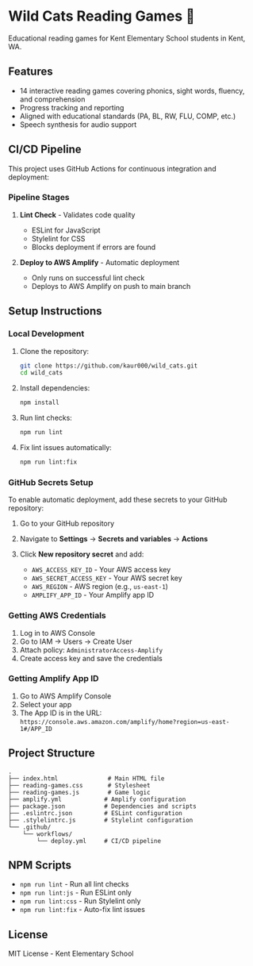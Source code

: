 # Wild Cats Reading Games 🐆

Educational reading games for Kent Elementary School students in Kent, WA.

## Features

- 14 interactive reading games covering phonics, sight words, fluency, and comprehension
- Progress tracking and reporting
- Aligned with educational standards (PA, BL, RW, FLU, COMP, etc.)
- Speech synthesis for audio support

## CI/CD Pipeline

This project uses GitHub Actions for continuous integration and deployment:

### Pipeline Stages

1. **Lint Check** - Validates code quality
   - ESLint for JavaScript
   - Stylelint for CSS
   - Blocks deployment if errors are found

2. **Deploy to AWS Amplify** - Automatic deployment
   - Only runs on successful lint check
   - Deploys to AWS Amplify on push to main branch

## Setup Instructions

### Local Development

1. Clone the repository:
   ```bash
   git clone https://github.com/kaur000/wild_cats.git
   cd wild_cats
   ```

2. Install dependencies:
   ```bash
   npm install
   ```

3. Run lint checks:
   ```bash
   npm run lint
   ```

4. Fix lint issues automatically:
   ```bash
   npm run lint:fix
   ```

### GitHub Secrets Setup

To enable automatic deployment, add these secrets to your GitHub repository:

1. Go to your GitHub repository
2. Navigate to **Settings** → **Secrets and variables** → **Actions**
3. Click **New repository secret** and add:

   - `AWS_ACCESS_KEY_ID` - Your AWS access key
   - `AWS_SECRET_ACCESS_KEY` - Your AWS secret key
   - `AWS_REGION` - AWS region (e.g., `us-east-1`)
   - `AMPLIFY_APP_ID` - Your Amplify app ID

### Getting AWS Credentials

1. Log in to AWS Console
2. Go to IAM → Users → Create User
3. Attach policy: `AdministratorAccess-Amplify`
4. Create access key and save the credentials

### Getting Amplify App ID

1. Go to AWS Amplify Console
2. Select your app
3. The App ID is in the URL: `https://console.aws.amazon.com/amplify/home?region=us-east-1#/APP_ID`

## Project Structure

```
.
├── index.html              # Main HTML file
├── reading-games.css       # Stylesheet
├── reading-games.js        # Game logic
├── amplify.yml            # Amplify configuration
├── package.json           # Dependencies and scripts
├── .eslintrc.json         # ESLint configuration
├── .stylelintrc.js        # Stylelint configuration
└── .github/
    └── workflows/
        └── deploy.yml     # CI/CD pipeline
```

## NPM Scripts

- `npm run lint` - Run all lint checks
- `npm run lint:js` - Run ESLint only
- `npm run lint:css` - Run Stylelint only
- `npm run lint:fix` - Auto-fix lint issues

## License

MIT License - Kent Elementary School
